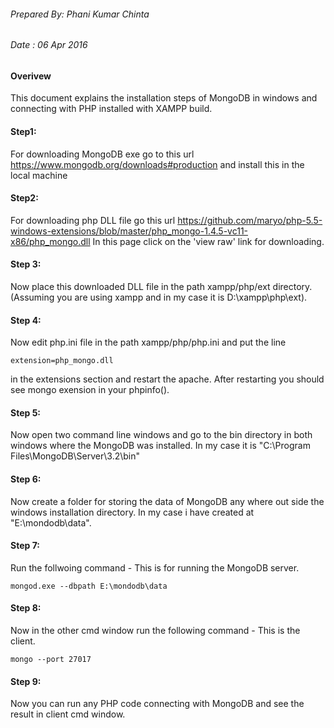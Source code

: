 ###### Prepared By: Phani Kumar Chinta
###### Date  : 06 Apr 2016


#### Overivew
This document explains the installation steps of MongoDB in windows and connecting with PHP installed with XAMPP build.

#### Step1: 
For downloading MongoDB exe go to this url https://www.mongodb.org/downloads#production and install this in the local machine

#### Step2:
For downloading php DLL file go this url https://github.com/maryo/php-5.5-windows-extensions/blob/master/php_mongo-1.4.5-vc11-x86/php_mongo.dll
In this page click on the 'view raw' link for downloading.

#### Step 3:
Now place this downloaded DLL file in the path xampp/php/ext directory. (Assuming you are using xampp and in my case it is D:\xampp\php\ext).

#### Step 4: 
Now edit php.ini file in the path xampp/php/php.ini and put the line 

```
extension=php_mongo.dll

```
in the extensions section and restart the apache. After restarting you should see mongo exension in your phpinfo().

#### Step 5:
Now open two command line windows and go to the bin directory in both windows where the MongoDB was installed. In my case it is "C:\Program Files\MongoDB\Server\3.2\bin"

#### Step 6: 
Now create a folder for storing the data of MongoDB any where out side the windows installation directory. In my case i have created at "E:\mondodb\data".

#### Step 7: 
Run the follwoing command - This is for running the MongoDB server.
```
mongod.exe --dbpath E:\mondodb\data
```
#### Step 8: 
Now in the other cmd window run the following command - This is the client.
```
mongo --port 27017
```
#### Step 9:
Now you can run any PHP code connecting with MongoDB and see the result in client cmd window.
